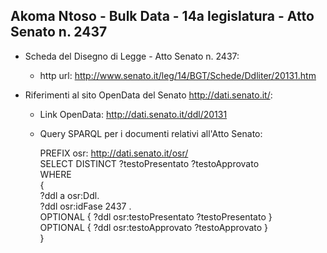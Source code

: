 ## Akoma Ntoso - Bulk Data - 14a legislatura - Atto Senato n. 2437 ##

* Scheda del Disegno di Legge - Atto Senato n. 2437:
	* http url: http://www.senato.it/leg/14/BGT/Schede/Ddliter/20131.htm

* Riferimenti al sito OpenData del Senato http://dati.senato.it/:
	* Link OpenData: http://dati.senato.it/ddl/20131
	* Query SPARQL per i documenti relativi all'Atto Senato:

        PREFIX osr: <http://dati.senato.it/osr/>  
		SELECT DISTINCT ?testoPresentato ?testoApprovato  
		WHERE  
		{  
		    ?ddl a osr:Ddl.  
		    ?ddl osr:idFase 2437 .  
		    OPTIONAL { ?ddl osr:testoPresentato ?testoPresentato }  
		    OPTIONAL { ?ddl osr:testoApprovato ?testoApprovato }  
		}
		